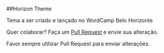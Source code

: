 ##Horizon Theme

Tema a ser criado e lançado no WordCamp Belo Horizonte

Quer colaborar? Faça um [Pull Request](http://pythonclub.com.br/como-fazer-fork-clone-push-pull-request-no-github.html) e envie sua alteração.

Favor sempre utilizar Pull Request para enviar alterações.
